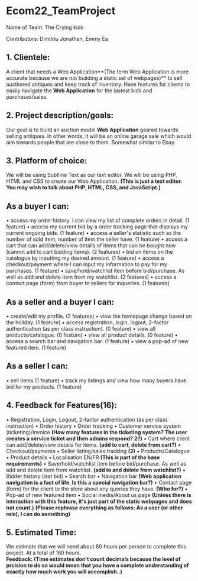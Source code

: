 # Ecom22_TeamProject

Name of Team: The Crying kids

Contributors: Dimitriu Jonathan, Emmy Ea

## 1. Clientele:
A client that needs a Web Application**(The term Web Application is more accurate because we are not building a static set of webpages)** to sell auctioned antiques and keep track of inventory. Have features for clients to easily navigate the **Web Application** for the lastest bids and purchases/sales. 

## 2. Project description/goals: 
Our goal is to build an auction model **Web Application** geared towards selling antiques. 
In other words, it will be an online garage sale which would aim towards people that
are close to them. Somewhat similar to Ebay. 

## 3. Platform of choice:
We will be using Sublime Text as our text editor. We will be using PHP, HTML and CSS to create our Web Application. **(This is just a text editor. You may wish to talk about PHP, HTML, CSS, and JavaScript.)**

## As a buyer I can:
• access my order history. I can view my list of complete orders in detail. (1 feature)
• access my current bid by a order tracking page that displays my current ongoing bids. (1 feature)
• access a seller's statistic such as the number of sold item, number of item the seller have. (1 feature)
• access a cart that can add/delete/view details of items that can be bought now (cannot add to cart bidding items). (2 features)
• bid on items on the catalogue by inputting my desired amount. (1 feature)
• access a checkout/payment where I can input my information to pay for my purchases. (1 feature)
• save/hold/watchlist item before bid/purchase. As well as add and delete item from my watchlist. (2 features)
• access a contact page (form) from buyer to sellers for inqueries. (1 features)

## As a seller and a buyer I can:
• create/edit my profile. (2 features)
• view the homepage change based on the holiday. (1 feature)
• access registration, login, logout, 2-factor authentication (as per class instruction). (0 feature)
• view all products/catalogue. (0 feature)
• view all product details. (0 feature)
• access a search bar and navigation bar. (1 feature)
• view a pop-ad of new featured item. (1 feature)

## As a seller I can:
• sell items (1 feature)
• track my listings and view how many buyers have bid for my products. (1 feature)

## 4. Feedback for Features(16):
• Registration, Login, Logout, 2-factor authentication (as per class instruction)
• Order history
• Order tracking
• Customer service system (ticketing)/invoice **(How many features in the ticketing system? The user creates a service ticket and then admins respond? 2?)**
• Cart where client can add/delete/view details for items. **(add to cart, delete from cart?)**
• Checkout/payments
• Seller listing/sales tracking **(2)**
• Products/Catalogue
• Product details
• Localisation EN/FR **(This is part of the base requirements)**
• Save/hold/watchlist item before bid/purchase. As well as add and delete item from watchlist. **(add to and delete from watchlist?)**
• Bidder history (last bid)
• Search bar 
• Navigation bar **(Web application navigation is a fact of life. Is this a special navigation bar?)**
• Contact page (form) for the client to the store about any queries they have.  **(Who for?)**
• Pop-ad of new featured item
• Social media/About us page **(Unless there is interaction with this feature, it's just part of the static webpages and does not count.)**
**(Please rephrase everything as follows: As a user (or other role), I can do something)**

## 5. Estimated Time:
We estimate that we will need about 80 hours per person to complete this project. At a total of 160 hours.  
**Feedback: (Time estimates don't count decimals because the level of prcision to do so would mean that you have a complete understanding of exactly how much work you will accomplish..)**
